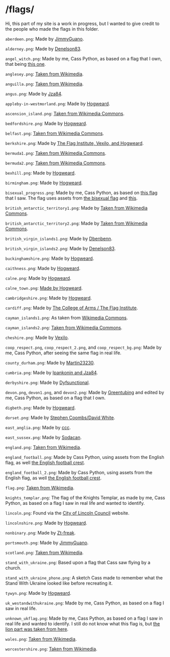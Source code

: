 # /flags/

Hi, this part of my site is a work in progress, but I wanted to give credit to the people who made the flags in this folder.

`aberdeen.png`: Made by [JimmyGuano](https://commons.wikimedia.org/wiki/File:City_Flag_of_Aberdeen.svg).

`alderney.png`: Made by [Denelson83](https://commons.wikimedia.org/wiki/File:Flag_of_Alderney.svg).

`angel_witch.png`: Made by me, Cass Python, as based on a flag that I own, that being [this one](https://angelwitch.bandcamp.com/merch/baphomet-flag-doesnt-ship-to-uk).

`anglesey.png`: [Taken from Wikimedia](https://commons.wikimedia.org/wiki/File:Flag_of_Anglesey.svg).

`anguilla.png`: [Taken from Wikimedia](https://commons.wikimedia.org/wiki/File:Flag_of_Anguilla.svg).

`angus.png`: Made by [Jza84](https://commons.wikimedia.org/wiki/File:Flag_of_Angus.png).

`appleby-in-westmorland.png`: Made by [Hogweard](https://commons.wikimedia.org/wiki/File:Appleby-in-Westmorland_town_flag.svg).

`ascension_island.png`: [Taken from Wikimedia Commons](https://commons.wikimedia.org/wiki/File:Flag_of_Ascension_Island.svg).

`bedfordshire.png`: Made by [Hogweard](https://commons.wikimedia.org/wiki/File:Bedfordshire_County_Flag.svg).

`belfast.png`: [Taken from Wikimedia Commons](https://commons.wikimedia.org/wiki/File:Flag_of_Belfast.svg).

`berkshire.png`: Made by [The Flag Institute, Vexilo, and Hogweard](https://commons.wikimedia.org/wiki/File:Flag_of_Berkshire.svg).

`bermuda1.png`: [Taken from Wikimedia Commons](https://commons.wikimedia.org/wiki/File:Flag_of_Bermuda.svg).

`bermuda2.png`: [Taken from Wikimedia Commons](https://commons.wikimedia.org/wiki/File:Government_Ensign_of_Bermuda.svg).

`bexhill.png`: Made by [Hogweard](https://commons.wikimedia.org/wiki/File:Bexhill_town_flag.svg).

`birmingham.png`: Made by [Hogweard](https://commons.wikimedia.org/wiki/File:Flag_of_Birmingham,_United_Kingdom.svg).

`bisexual_progress.png`: Made by me, Cass Python, as based on [this flag](https://twitter.com/GCBiphobia/status/1670064079006834688) that I saw. The flag uses assets from [the bisexual flag](https://commons.wikimedia.org/wiki/File:Bisexual_Pride_Flag.svg) and [this](https://www.consortium.lgbt/intersex-inclusive-flag).

`british_antarctic_territory1.png`: Made by [Taken from Wikimedia Commons](https://commons.wikimedia.org/wiki/File:Flag_of_the_British_Antarctic_Territory.svg).

`british_antarctic_territory2.png`: Made by [Taken from Wikimedia Commons](uhttps://commons.wikimedia.org/wiki/File:Government_Ensign_of_the_British_Antarctic_Territory.svgrl).

`british_virgin_islands1.png`: Made by [Dbenbenn](https://commons.wikimedia.org/wiki/File:Flag_of_the_British_Virgin_Islands.svg).

`british_virgin_islands2.png`: Made by [Denelson83](https://commons.wikimedia.org/wiki/File:Civil_Ensign_of_the_British_Virgin_Islands.svg).

`buckinghamshire.png`: Made by [Hogweard](https://commons.wikimedia.org/wiki/File:Wing_village_flag.svg).

`caithness.png`: Made by [Hogweard](https://commons.wikimedia.org/wiki/File:Flag_of_Caithness.svg).

`calne.png`: Made by [Hogweard](https://commons.wikimedia.org/wiki/File:Calne_town_flag.svg).

`calne_town.png`: [Made by Hogweard](https://commons.wikimedia.org/wiki/File:Calne_town_flag.svg).

`cambridgeshire.png`: Made by [Hogweard](https://commons.wikimedia.org/wiki/File:Cambridgeshire_Flag.svg).

`cardiff.png`: Made by [The College of Arms / The Flag Institute](https://commons.wikimedia.org/wiki/File:Flag_of_Cardiff.svg).

`cayman_islands1.png`: As taken from [Wikimedia Commons](https://commons.wikimedia.org/wiki/File:Flag_of_the_Cayman_Islands.svg).

`cayman_islands2.png`: [Taken from Wikimedia Commons](https://commons.wikimedia.org/wiki/File:Civil_Ensign_of_the_Cayman_Islands.svg).

`cheshire.png`: Made by [Vexilo](https://commons.wikimedia.org/wiki/File:Flag_of_Cheshire.svg).

`coop_respect.png`, `coop_respect_2.png`, and `coop_respect_bg.png`: Made by me, Cass Python, after seeing the same flag in real life.

`county_durham.png`: Made by [Martin23230](https://commons.wikimedia.org/wiki/File:Flag_of_County_Durham.svg).

`cumbria.png`: Made by [Ipankonin and Jza84](https://commons.wikimedia.org/wiki/File:County_Flag_of_Cumbria.svg).

`derbyshire.png`: Made by [Dyfsunctional](https://commons.wikimedia.org/wiki/File:Derbyshire_flag.svg).

`devon.png`, `devon1.png`, and `devon2.png`: Made by [Greentubing](https://commons.wikimedia.org/wiki/File:Flag_of_Devon.svg) and edited by me, Cass Python, as based on a flag that I own.

`digbeth.png`: Made by [Hogweard](https://commons.wikimedia.org/wiki/File:Digbeth_village_flag.svg).

`dorset.png`: Made by [Stephen Coombs/David White](https://commons.wikimedia.org/wiki/File:Saint_Wite%27s_Cross.svg).

`east_anglia.png`: Made by [ccc](https://commons.wikimedia.org/wiki/File:Flag_of_East_Anglia.svg).

`east_sussex.png`: Made by [Sodacan](https://commons.wikimedia.org/wiki/File:Flag_of_East_Sussex.svg).

`england.png`: [Taken from Wikimedia](https://commons.wikimedia.org/wiki/File:Flag_of_England.svg).

`england_football.png`: Made by Cass Python, using assets from the English flag, as well [the English football crest](https://en.wikipedia.org/wiki/File:England_national_football_team_crest.svg).

`england_football_2.png`: Made by Cass Python, using assets from the English flag, as well [the English football crest](https://en.wikipedia.org/wiki/File:England_national_football_team_crest.svg).

`flag.png`: [Taken from Wikimedia](https://commons.wikimedia.org/wiki/File:A_blank_flag.png).

`knights_templar.png`: The flag of the Knights Templar, as made by me, Cass Python, as based on a flag I saw in real life and wanted to identify.

`lincoln.png`: Found via the [City of Lincoln Council](https://webmicrosites.hays.co.uk/web/city-of-lincoln-council) website.

`lincolnshire.png`: Made by [Hogweard](https://commons.wikimedia.org/wiki/File:Lincolnshire_flag.svg).

`nonbinary.png`: Made by [Zt-freak](https://commons.wikimedia.org/wiki/File:Nonbinary_flag.svg).

`portsmouth.png`: Made by [JimmyGuano](https://commons.wikimedia.org/wiki/File:City_Flag_of_Portsmouth.svg).

`scotland.png`: [Taken from Wikimedia](https://commons.wikimedia.org/wiki/File:Flag_of_Scotland.svg).

`stand_with_ukraine.png`: Based upon a flag that Cass saw flying by a church.

`stand_with_ukraine_phone.png`: A sketch Cass made to remember what the Stand With Ukraine looked like before recreating it.

`tywyn.png`: Made by [Hogweard](https://commons.wikimedia.org/wiki/File:Flag_of_Tywyn,_Wales.svg).

`uk_westandwithukraine.png`: Made by me, Cass Python, as based on a flag I saw in real life.

`unknown_ukflag.png`: Made by me, Cass Python, as based on a flag I saw in real life and wanted to identify. I still do not know what this flag is, but [the lion part was taken from here](https://commons.wikimedia.org/wiki/File:Flag_of_the_British_Army.svg).

`wales.png`: [Taken from Wikimedia](https://commons.wikimedia.org/wiki/File:Flag_of_Wales.svg).

`worcestershire.png`: [Taken from Wikimedia](https://commons.wikimedia.org/wiki/File:Worcestershire_flag.svg).